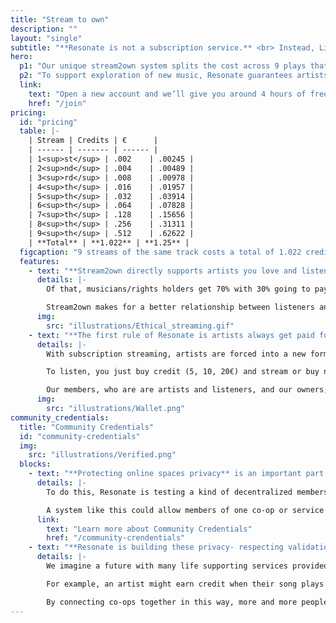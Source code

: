```yaml
---
title: "Stream to own"
description: ""
layout: "single"
subtitle: "**Resonate is not a subscription service.** <br> Instead, Listeners pay each time they play a track until they own it."
hero:
  p1: "Our unique stream2own system splits the cost across 9 plays that start very low (a fifth of a penny) and increase each time that track is played. If Listeners love a track, they have the option to pay the full price (about 1.25 €) or “buy now”."
  p2: "To support exploration of new music, Resonate guarantees artists a minimum earning of One Cent per Play while keeping the price so low Listeners can stream dozens of tracks for the first time for pennies (about 4 cents an hour in most cases). This way, listeners start as explorers and become backers."
  link:
    text: "Open a new account and we’ll give you around 4 hours of free credit"
    href: "/join"
pricing:
  id: "pricing"
  table: |-
    | Stream | Credits | €      |
    | ------ | ------- | ------ |
    | 1<sup>st</sup> | .002    | .00245 |
    | 2<sup>nd</sup> | .004    | .00489 |
    | 3<sup>rd</sup> | .008    | .00978 |
    | 4<sup>th</sup> | .016    | .01957 |
    | 5<sup>th</sup> | .032    | .03914 |
    | 6<sup>th</sup> | .064    | .07828 |
    | 7<sup>th</sup> | .128    | .15656 |
    | 8<sup>th</sup> | .256    | .31311 |
    | 9<sup>th</sup> | .512    | .62622 |
    | **Total** | **1.022** | **1.25** |
  figcaption: "9 streams of the same track costs a total of 1.022 credits. <br>After 9 plays, you own the track."
  features:
    - text: "**Stream2own directly supports artists you love and listen to** with our user-centric payment model."
      details: |-
        Of that, musicians/rights holders get 70% with 30% going to pay for the platform and writer royalties. Resonate pays artists/rights holders out as soon as they’ve earnt 10€ on the platform.

        Stream2own makes for a better relationship between listeners and artists, where they can find representative reward from those who value their music and build a trusted relationship with listeners who will be their advocates.
      img:
        src: "illustrations/Ethical_streaming.gif"
    - text: "**The first rule of Resonate is artists always get paid for every play unless they specify otherwise.** Providing total control for musicians and fair trade trust for fans."
      details: |-
        With subscription streaming, artists are forced into a new form of digital servitude as listeners would have to stream a song hundreds of times to equal the price of a single download.    

        To listen, you just buy credit (5, 10, 20€) and stream or buy now.

        Our members, who are are artists and listeners, and our owners, are currently discussing future plans and ideas for new ways to pay, listen and enjoy art on Resonate. Including pay what you want, direct fan support for artists, collective and high streamer subscription offers. Watch this space and contribute your ideas via the topic in the [forum](https://community.resonate.is).
      img:
        src: "illustrations/Wallet.png"
community_credentials:
  title: "Community Credentials"
  id: "community-credentials"
  img:
    src: "illustrations/Verified.png"
  blocks:
    - text: "**Protecting online spaces privacy** is an important part of keeping them safe for people."
      details: |-
        To do this, Resonate is testing a kind of decentralized membership or ‘Community Credentials’ that allows co-op memberships, special purchases and simple agreements between Members to be validated without exposing the private data of the people involved. 

        A system like this could allow members of one co-op or service to be recognized by others without personal information being exposed or stored in centralized databases. 
      link:
        text: "Learn more about Community Credentials"
        href: "/community-crendentials"
    - text: "**Resonate is building these privacy- respecting validation tools** to help co-operatives work together."
      details: |-
        We imagine a future with many life supporting services provided by different co-ops sharing this kind of safe authentication. 

        For example, an artist might earn credit when their song plays in a co-op coffee shop. Then they could exchange their music earnings as credits for food at a co-op store, or rehearsal space at a land trust, or other services at a time bank in their neighborhood. 

        By connecting co-ops together in this way, more and more people might have the opportunity to use spaces and services that are democratically-owned and managed. We might begin to inhabit a completely ‘co-operative lifestyle’ without the online tracking and data profiling common today.
---
```


